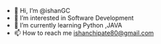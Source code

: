 - 👋 Hi, I’m @ishanGC
- 👀 I’m interested in Software Development
- 🌱 I’m currently learning Python ,JAVA
- 📫 How to reach me ishanchipate80@gmail.com

<!---
ishanGC/ishanGC is a ✨ special ✨ repository because its `README.md` (this file) appears on your GitHub profile.
You can click the Preview link to take a look at your changes.
--->

